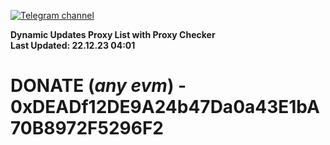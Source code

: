[![Telegram channel](https://img.shields.io/endpoint?url=https://runkit.io/damiankrawczyk/telegram-badge/branches/master?url=https://t.me/n4z4v0d)](https://t.me/n4z4v0d) 

**Dynamic Updates Proxy List with Proxy Checker**  
**Last Updated: 22.12.23 04:01**

# DONATE (_any evm_) - 0xDEADf12DE9A24b47Da0a43E1bA70B8972F5296F2
